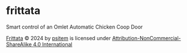 # frittata
Smart control of an Omlet Automatic Chicken Coop Door

[Frittata](https://github.com/psitem/frittata) © 2024 by [psitem](https://github.com/psitem/) is licensed under [Attribution-NonCommercial-ShareAlike 4.0 International](http://creativecommons.org/licenses/by-nc-sa/4.0/?ref=chooser-v1)